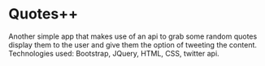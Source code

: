 # Quotes++
Another simple app that makes use of an api to grab some random quotes display them to the user and give them the option of tweeting the content. Technologies used: Bootstrap, JQuery, HTML, CSS, twitter api.
